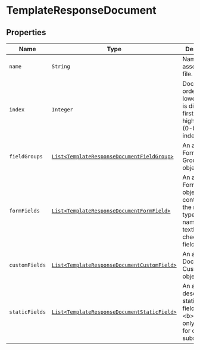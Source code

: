 

# TemplateResponseDocument



## Properties

Name | Type | Description | Notes
------------ | ------------- | ------------- | -------------
| `name` | ```String``` |  Name of the associated file.  |  |
| `index` | ```Integer``` |  Document ordering, the lowest index is displayed first and the highest last (0-based indexing).  |  |
| `fieldGroups` | [```List<TemplateResponseDocumentFieldGroup>```](TemplateResponseDocumentFieldGroup.md) |  An array of Form Field Group objects.  |  |
| `formFields` | [```List<TemplateResponseDocumentFormField>```](TemplateResponseDocumentFormField.md) |  An array of Form Field objects containing the name and type of each named textbox and checkmark field.  |  |
| `customFields` | [```List<TemplateResponseDocumentCustomField>```](TemplateResponseDocumentCustomField.md) |  An array of Document Custom Field objects.  |  |
| `staticFields` | [```List<TemplateResponseDocumentStaticField>```](TemplateResponseDocumentStaticField.md) |  An array describing static overlay fields. &lt;b&gt;Note&lt;/b&gt; only available for certain subscriptions.  |  |



